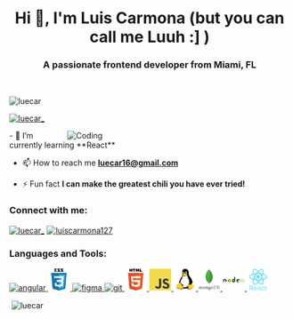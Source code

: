 <h1 align="center">Hi 👋, I'm Luis Carmona (but you can call me Luuh :] )</h1>
<h3 align="center">A passionate frontend developer from Miami, FL</h3>
<br>
<p align="left"> <img src="https://komarev.com/ghpvc/?username=luecar&label=Profile%20views&color=0e75b6&style=flat" alt="luecar" /> </p>

<p align="left"> <a href="https://twitter.com/luecar_" target="blank"><img src="https://img.shields.io/twitter/follow/luecar_?logo=twitter&style=for-the-badge" alt="luecar_" /></a> </p>

<img align="right" alt="Coding" width="400" src="https://data.whicdn.com/images/271624292/original.gif">
- 🌱 I’m currently learning **React**

- 📫 How to reach me **luecar16@gmail.com**

- ⚡ Fun fact **I can make the greatest chili you have ever tried!**

<h3 align="left">Connect with me:</h3>
<p align="left">
<a href="https://twitter.com/luecar_" target="blank"><img align="center" src="https://raw.githubusercontent.com/rahuldkjain/github-profile-readme-generator/master/src/images/icons/Social/twitter.svg" alt="luecar_" height="30" width="40" /></a>
<a href="https://linkedin.com/in/luiscarmona127" target="blank"><img align="center" src="https://raw.githubusercontent.com/rahuldkjain/github-profile-readme-generator/master/src/images/icons/Social/linked-in-alt.svg" alt="luiscarmona127" height="30" width="40" /></a>
</p>

<h3 align="left">Languages and Tools:</h3>
<p align="left"> <a href="https://angular.io" target="_blank" rel="noreferrer"> <img src="https://angular.io/assets/images/logos/angular/angular.svg" alt="angular" width="40" height="40"/> </a> <a href="https://www.w3schools.com/css/" target="_blank" rel="noreferrer"> <img src="https://raw.githubusercontent.com/devicons/devicon/master/icons/css3/css3-original-wordmark.svg" alt="css3" width="40" height="40"/> </a> <a href="https://www.figma.com/" target="_blank" rel="noreferrer"> <img src="https://www.vectorlogo.zone/logos/figma/figma-icon.svg" alt="figma" width="40" height="40"/> </a> <a href="https://git-scm.com/" target="_blank" rel="noreferrer"> <img src="https://www.vectorlogo.zone/logos/git-scm/git-scm-icon.svg" alt="git" width="40" height="40"/> </a> <a href="https://www.w3.org/html/" target="_blank" rel="noreferrer"> <img src="https://raw.githubusercontent.com/devicons/devicon/master/icons/html5/html5-original-wordmark.svg" alt="html5" width="40" height="40"/> </a> <a href="https://developer.mozilla.org/en-US/docs/Web/JavaScript" target="_blank" rel="noreferrer"> <img src="https://raw.githubusercontent.com/devicons/devicon/master/icons/javascript/javascript-original.svg" alt="javascript" width="40" height="40"/> </a> <a href="https://www.linux.org/" target="_blank" rel="noreferrer"> <img src="https://raw.githubusercontent.com/devicons/devicon/master/icons/linux/linux-original.svg" alt="linux" width="40" height="40"/> </a> <a href="https://www.mongodb.com/" target="_blank" rel="noreferrer"> <img src="https://raw.githubusercontent.com/devicons/devicon/master/icons/mongodb/mongodb-original-wordmark.svg" alt="mongodb" width="40" height="40"/> </a> <a href="https://nodejs.org" target="_blank" rel="noreferrer"> <img src="https://raw.githubusercontent.com/devicons/devicon/master/icons/nodejs/nodejs-original-wordmark.svg" alt="nodejs" width="40" height="40"/> </a> <a href="https://reactjs.org/" target="_blank" rel="noreferrer"> <img src="https://raw.githubusercontent.com/devicons/devicon/master/icons/react/react-original-wordmark.svg" alt="react" width="40" height="40"/> </a> </p>

<p>&nbsp;<img align="center" src="https://github-readme-stats.vercel.app/api?username=luecar&show_icons=true&locale=en" alt="luecar" /></p>
